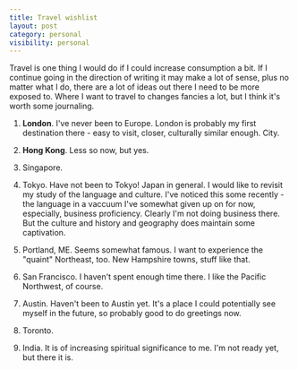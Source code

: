 ```yaml
---
title: Travel wishlist
layout: post
category: personal
visibility: personal
---
```


Travel is one thing I would do if I could increase consumption a bit. If I continue going in the direction of writing it may make a lot of sense, plus no matter what I do, there are a lot of ideas out there I need to be more exposed to. Where I want to travel to changes fancies a lot, but I think it's worth some journaling.

1. **London**.  I've never been to Europe. London is probably my first destination there - easy to visit, closer, culturally similar enough. City.

2. **Hong Kong**. Less so now, but yes.

3.  Singapore.

4.  Tokyo.  Have not been to Tokyo!  Japan in general. I would like to revisit my study of the language and culture. I've noticed this some recently - the language in a vaccuum I've somewhat given up on for now, especially, business proficiency. Clearly I'm not doing business there. But the culture and history and geography does maintain some captivation.

5.  Portland, ME.  Seems somewhat famous. I want to experience the "quaint" Northeast, too. New Hampshire towns, stuff like that.

6.  San Francisco. I haven't spent enough time there.  I like the Pacific Northwest, of course.

7.  Austin.  Haven't been to Austin yet.  It's a place I could potentially see myself in the future, so probably good to do greetings now.

8.  Toronto.

9.  India.  It is of increasing spiritual significance to me.  I'm not ready yet, but there it is.
